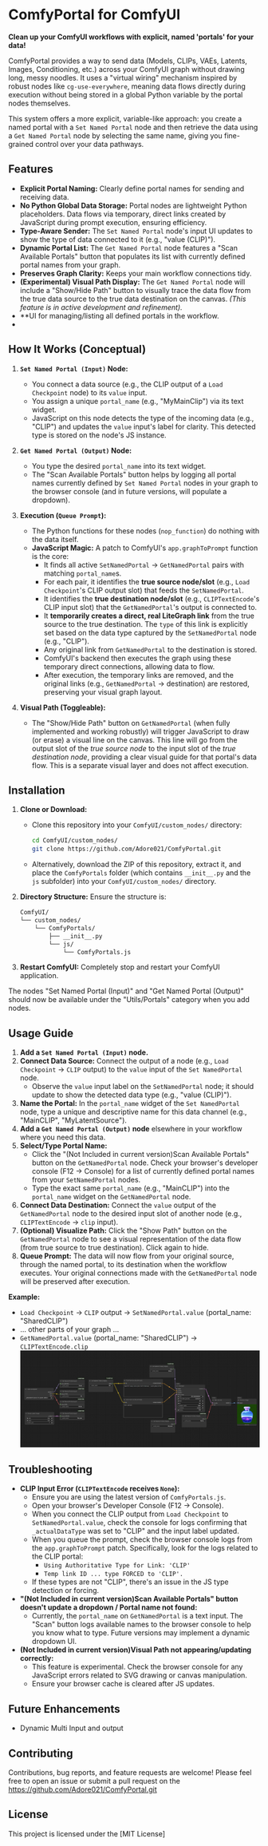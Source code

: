 # ComfyPortal for ComfyUI

**Clean up your ComfyUI workflows with explicit, named 'portals' for your data!**

ComfyPortal provides a way to send data (Models, CLIPs, VAEs, Latents, Images, Conditioning, etc.) across your ComfyUI graph without drawing long, messy noodles. It uses a "virtual wiring" mechanism inspired by robust nodes like `cg-use-everywhere`, meaning data flows directly during execution without being stored in a global Python variable by the portal nodes themselves.

This system offers a more explicit, variable-like approach: you create a named portal with a `Set Named Portal` node and then retrieve the data using a `Get Named Portal` node by selecting the same name, giving you fine-grained control over your data pathways.

## Features

*   **Explicit Portal Naming:** Clearly define portal names for sending and receiving data.
*   **No Python Global Data Storage:** Portal nodes are lightweight Python placeholders. Data flows via temporary, direct links created by JavaScript during prompt execution, ensuring efficiency.
*   **Type-Aware Sender:** The `Set Named Portal` node's input UI updates to show the type of data connected to it (e.g., "value (CLIP)").
*   **Dynamic Portal List:** The `Get Named Portal` node features a "Scan Available Portals" button that populates its list with currently defined portal names from your graph.
*   **Preserves Graph Clarity:** Keeps your main workflow connections tidy.
*   **(Experimental) Visual Path Display:** The `Get Named Portal` node will include a "Show/Hide Path" button to visually trace the data flow from the true data source to the true data destination on the canvas. *(This feature is in active development and refinement).*
*   **UI for managing/listing all defined portals in the workflow.
* 
## How It Works (Conceptual)

1.  **`Set Named Portal (Input)` Node:**
    *   You connect a data source (e.g., the CLIP output of a `Load Checkpoint` node) to its `value` input.
    *   You assign a unique `portal_name` (e.g., "MyMainClip") via its text widget.
    *   JavaScript on this node detects the type of the incoming data (e.g., "CLIP") and updates the `value` input's label for clarity. This detected type is stored on the node's JS instance.

2.  **`Get Named Portal (Output)` Node:**
    *   You type the desired `portal_name` into its text widget.
    *   The "Scan Available Portals" button helps by logging all portal names currently defined by `Set Named Portal` nodes in your graph to the browser console (and in future versions, will populate a dropdown).

3.  **Execution (`Queue Prompt`):**
    *   The Python functions for these nodes (`nop_function`) do nothing with the data itself.
    *   **JavaScript Magic:** A patch to ComfyUI's `app.graphToPrompt` function is the core:
        *   It finds all active `SetNamedPortal` -> `GetNamedPortal` pairs with matching `portal_name`s.
        *   For each pair, it identifies the **true source node/slot** (e.g., `Load Checkpoint`'s CLIP output slot) that feeds the `SetNamedPortal`.
        *   It identifies the **true destination node/slot** (e.g., `CLIPTextEncode`'s CLIP input slot) that the `GetNamedPortal`'s output is connected to.
        *   It **temporarily creates a direct, real LiteGraph link** from the true source to the true destination. The `type` of this link is explicitly set based on the data type captured by the `SetNamedPortal` node (e.g., "CLIP").
        *   Any original link from `GetNamedPortal` to the destination is stored.
        *   ComfyUI's backend then executes the graph using these temporary direct connections, allowing data to flow.
        *   After execution, the temporary links are removed, and the original links (e.g., `GetNamedPortal` -> destination) are restored, preserving your visual graph layout.

4.  **Visual Path (Toggleable):**
    *   The "Show/Hide Path" button on `GetNamedPortal` (when fully implemented and working robustly) will trigger JavaScript to draw (or erase) a visual line on the canvas. This line will go from the output slot of the *true source node* to the input slot of the *true destination node*, providing a clear visual guide for that portal's data flow. This is a separate visual layer and does not affect execution.

## Installation

1.  **Clone or Download:**
    *   Clone this repository into your `ComfyUI/custom_nodes/` directory:
        ```bash
        cd ComfyUI/custom_nodes/
        git clone https://github.com/Adore021/ComfyPortal.git 
        ```
    *   Alternatively, download the ZIP of this repository, extract it, and place the `ComfyPortals` folder (which contains `__init__.py` and the `js` subfolder) into your `ComfyUI/custom_nodes/` directory.

2.  **Directory Structure:** Ensure the structure is:
    ```
    ComfyUI/
    └── custom_nodes/
        └── ComfyPortals/
            ├── __init__.py
            └── js/
                └── ComfyPortals.js 
    ```

3.  **Restart ComfyUI:** Completely stop and restart your ComfyUI application.

The nodes "Set Named Portal (Input)" and "Get Named Portal (Output)" should now be available under the "Utils/Portals" category when you add nodes.

## Usage Guide

1.  **Add a `Set Named Portal (Input)` node.**
2.  **Connect Data Source:** Connect the output of a node (e.g., `Load Checkpoint` -> `CLIP` output) to the `value` input of the `Set NamedPortal` node.
    *   Observe the `value` input label on the `SetNamedPortal` node; it should update to show the detected data type (e.g., "value (CLIP)").
3.  **Name the Portal:** In the `portal_name` widget of the `Set NamedPortal` node, type a unique and descriptive name for this data channel (e.g., "MainCLIP", "MyLatentSource").
4.  **Add a `Get Named Portal (Output)` node** elsewhere in your workflow where you need this data.
5.  **Select/Type Portal Name:**
    *   Click the "(Not Included in current version)Scan Available Portals" button on the `GetNamedPortal` node. Check your browser's developer console (F12 -> Console) for a list of currently defined portal names from your `SetNamedPortal` nodes.
    *   Type the exact same `portal_name` (e.g., "MainCLIP") into the `portal_name` widget on the `GetNamedPortal` node.
6.  **Connect Data Destination:** Connect the `value` output of the `GetNamedPortal` node to the desired input slot of another node (e.g., `CLIPTextEncode` -> `clip` input).
7.  **(Optional) Visualize Path:** Click the "Show Path" button on the `GetNamedPortal` node to see a visual representation of the data flow (from true source to true destination). Click again to hide.
8.  **Queue Prompt:** The data will now flow from your original source, through the named portal, to its destination when the workflow executes. Your original connections made with the `GetNamedPortal` node will be preserved after execution.

**Example:**
*   `Load Checkpoint` -> `CLIP` output  ->  `SetNamedPortal.value` (portal_name: "SharedCLIP")
*   ... other parts of your graph ...
*   `GetNamedPortal.value` (portal_name: "SharedCLIP")  ->  `CLIPTextEncode.clip`
![Example.png](https://github.com/Adore021/ComfyPortal/blob/main/Example.png)

## Troubleshooting

*   **CLIP Input Error (`CLIPTextEncode` receives `None`):**
    *   Ensure you are using the latest version of `ComfyPortals.js`.
    *   Open your browser's Developer Console (F12 -> Console).
    *   When you connect the CLIP output from `Load Checkpoint` to `SetNamedPortal.value`, check the console for logs confirming that `_actualDataType` was set to "CLIP" and the input label updated.
    *   When you queue the prompt, check the browser console logs from the `app.graphToPrompt` patch. Specifically, look for the logs related to the CLIP portal:
        *   `Using Authoritative Type for Link: 'CLIP'`
        *   `Temp link ID ... type FORCED to 'CLIP'.`
    *   If these types are not "CLIP", there's an issue in the JS type detection or forcing.
*   **"(Not Included in current version)Scan Available Portals" button doesn't update a dropdown / Portal name not found:**
    *   Currently, the `portal_name` on `GetNamedPortal` is a text input. The "Scan" button logs available names to the browser console to help you know what to type. Future versions may implement a dynamic dropdown UI.
*   **(Not Included in current version)Visual Path not appearing/updating correctly:**
    *   This feature is experimental. Check the browser console for any JavaScript errors related to SVG drawing or canvas manipulation.
    *   Ensure your browser cache is cleared after JS updates.

## Future Enhancements

*   Dynamic Multi Input and output 

## Contributing

Contributions, bug reports, and feature requests are welcome! Please feel free to open an issue or submit a pull request on the https://github.com/Adore021/ComfyPortal.git

## License

This project is licensed under the [MIT License]
